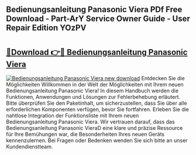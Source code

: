 ## Bedienungsanleitung Panasonic Viera PDf Free Download - Part-ArY Service Owner Guide - User Repair Edition YOzPV

# <h2><a href="http://df19gj.blite.top/?on=Bedienungsanleitung+Panasonic+Viera">🔗Download 👉🔴 Bedienungsanleitung Panasonic Viera</a></h2>

[![Bedienungsanleitung Panasonic Viera new download](https://i.imgur.com/lujVjoI.png)](http://df19gj.blite.top/?on=Bedienungsanleitung+Panasonic+Viera)
Entdecken Sie die Möglichkeiten Willkommen in der Welt der Möglichkeiten mit Ihrem neuen Bedienungsanleitung Panasonic Viera! In diesem Handbuch werden die Funktionen, Anwendungen und Lösungen zur Fehlerbehebung erläutert. Bitte überprüfen Sie den Paketinhalt, um sicherzustellen, dass Sie über alle erforderlichen Komponenten verfügen, bevor Sie fortfahren. Erleben Sie die nahtlose Integration der Funktionsliste mit Ihrem neuen Bedienungsanleitung Panasonic Viera. Wir vertrauen darauf, dass das Bedienungsanleitung Panasonic VieraD eine klare und präzise Ressource für Ihre Bemühungen war, die Besonderheiten Ihres neuen Geräts kennenzulernen. Bei Fragen oder Bedenken wenden Sie sich bitte an unser Kundendienstteam.

